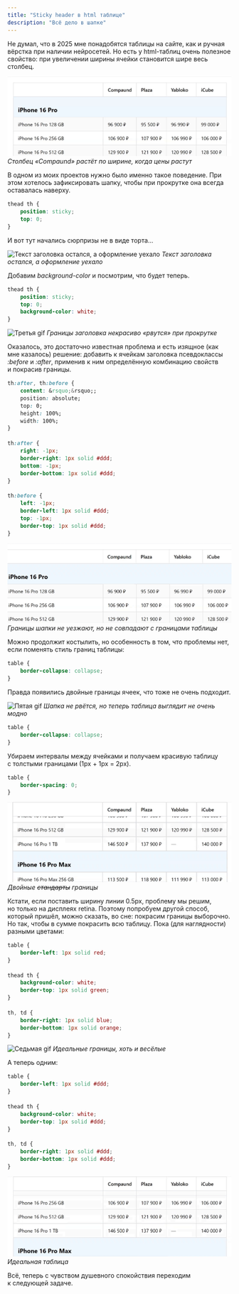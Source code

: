 ```yaml
---
title: "Sticky header в html таблице"
description: "Всё дело в шапке"
---
```


Не&nbsp;думал, что в&nbsp;2025 мне понадобятся таблицы на&nbsp;сайте, как и&nbsp;ручная вёрстка при наличии нейросетей. Но&nbsp;есть у&nbsp;html-таблиц очень полезное свойство: при увеличении ширины ячейки становится шире весь столбец.

![Красота: столбец сам тянется под содержимое](/blog/img/2025-04-11-html-table/20250408_184100.gif)
*Столбец &laquo;Сompaund&raquo; растёт по&nbsp;ширине, когда цены растут*

В&nbsp;одном из&nbsp;моих проектов нужно было именно такое поведение. При этом хотелось зафиксировать шапку, чтобы при прокрутке она всегда оставалась наверху.

```css
thead th {
    position: sticky;
    top: 0;
}
```

И&nbsp;вот тут начались сюрпризы не&nbsp;в&nbsp;виде торта...

![Текст заголовка остался, а&nbsp;оформление уехало](/blog/img/2025-04-11-html-table/20250408_184620.gif)
*Текст заголовка остался, а&nbsp;оформление уехало*

Добавим *background-color* и&nbsp;посмотрим, что будет теперь.

```css
thead th {
    position: sticky;
    top: 0;
    background-color: white;
}
```

![Третья gif](/blog/img/2025-04-11-html-table/20250408_184644.gif)
*Границы заголовка некрасиво &laquo;рвутся&raquo; при прокрутке*

Оказалось, это достаточно известная проблема и&nbsp;есть изящное (как мне казалось) решение: добавить к&nbsp;ячейкам заголовка псевдоклассы *:before* и *:after*, применив к&nbsp;ним определённую комбинацию свойств и&nbsp;покрасив границы.

```css
th:after, th:before {
    content: &rsquo;&rsquo;;
    position: absolute;
    top: 0;
    height: 100%;
    width: 100%;
}

th:after {
    right: -1px;
    border-right: 1px solid #ddd;
    bottom: -1px;
    border-bottom: 1px solid #ddd;
}

th:before {
    left: -1px;
    border-left: 1px solid #ddd;
    top: -1px;
    border-top: 1px solid #ddd;
}
```

![четвертая gif](/blog/img/2025-04-11-html-table/20250408_184710.gif)
*Границы шапки не&nbsp;уезжают, но&nbsp;не&nbsp;совпадают с&nbsp;границами таблицы*

Можно продолжит костылить, но&nbsp;особенность в&nbsp;том, что проблемы нет, если поменять стиль границ таблицы:

```css
table {
    border-collapse: collapse;
}
```

Правда появились двойные границы ячеек, что тоже не&nbsp;очень подходит.

![Пятая gif](/blog/img/2025-04-11-html-table/20250408_184927.gif)
*Шапка не&nbsp;рвётся, но&nbsp;теперь таблица выглядит не&nbsp;очень модно*

```css
table {
    border-collapse: collapse;
}
```

Убираем интервалы между ячейками и&nbsp;получаем красивую таблицу с&nbsp;толстыми границами (1px + 1px = 2px).

```css
table {
    border-spacing: 0;
}
```

![Шестая gif](/blog/img/2025-04-11-html-table/20250408_184947.gif)
*Двойные ~~стандарты~~ границы*

Кстати, если поставить ширину линии 0.5px, проблему мы&nbsp;решим, но&nbsp;только на&nbsp;дисплеях retina. Поэтому попробуем другой способ, который пришёл, можно сказать, во&nbsp;сне: покрасим границы выборочно. Но&nbsp;так, чтобы в&nbsp;сумме покрасить всю таблицу. Пока (для наглядности) разными цветами:

```css
table {
    border-left: 1px solid red;
}

thead th {
    background-color: white;
    border-top: 1px solid green;
}

th, td {
    border-right: 1px solid blue;
    border-bottom: 1px solid orange;
}
```

![Седьмая gif](/blog/img/2025-04-11-html-table/20250408_185609.gif)
*Идеальные границы, хоть и&nbsp;весёлые*

А&nbsp;теперь одним:

```css
table {
    border-left: 1px solid #ddd;
}

thead th {
    background-color: white;
    border-top: 1px solid #ddd;
}

th, td {
    border-right: 1px solid #ddd;
    border-bottom: 1px solid #ddd;
}
```

![Восьмая gif](/blog/img/2025-04-11-html-table/20250408_185627.gif)
*Идеальная таблица*

Всё, теперь с&nbsp;чувством душевного спокойствия переходим к&nbsp;следующей задаче.